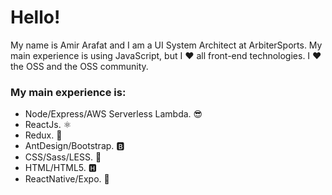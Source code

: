 # Hello!

My name is Amir Arafat and I am a UI System Architect at ArbiterSports. My main experience is using JavaScript, but I ❤️ all front-end technologies. I ❤️ the OSS and the OSS community. 

### My main experience is:
- Node/Express/AWS Serverless Lambda. 😎
- ReactJs. ⚛
- Redux. 🤖
- AntDesign/Bootstrap. 🅱
- CSS/Sass/LESS. 💫
- HTML/HTML5. 🅷
- ReactNative/Expo. 📱



<!--
**amir5000/amir5000** is a ✨ _special_ ✨ repository because its `README.md` (this file) appears on your GitHub profile.

Here are some ideas to get you started:

- 🔭 I’m currently working on ...
- 🌱 I’m currently learning ...
- 👯 I’m looking to collaborate on ...
- 🤔 I’m looking for help with ...
- 💬 Ask me about ...
- 📫 How to reach me: ...
- 😄 Pronouns: ...
- ⚡ Fun fact: ...
-->
